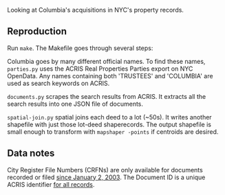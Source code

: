 Looking at Columbia's acquisitions in NYC's property records.

## Reproduction

Run `make`. The Makefile goes through several steps:

Columbia goes by many different official names. To find these names, `parties.py` uses the ACRIS Real Properties Parties export on NYC OpenData. Any names containing both 'TRUSTEES' and 'COLUMBIA' are used as search keywords on ACRIS.

`documents.py` scrapes the search results from ACRIS. It extracts all the search results into one JSON file of documents.

`spatial-join.py` spatial joins each deed to a lot (~50s). It writes another shapefile with just those lot-deed shaperecords. The output shapefile is small enough to transform with `mapshaper -points` if centroids are desired.

<!--
It then merges the JSON with a shapefile of blocks and lots (either [this](https://www1.nyc.gov/site/planning/data-maps/open-data/dwn-pluto-mappluto.page) ([documentation](https://github.com/CityOfNewYork/nyc-geo-metadata/blob/master/Metadata/Metadata_DigitalTaxMap.md)) or [this](https://data.cityofnewyork.us/Housing-Development/Department-of-Finance-Digital-Tax-Map/smk3-tmxj)).
-->

## Data notes

City Register File Numbers (CRFNs) are only available for documents recorded or filed [since January 2, 2003](https://acris.nyoss.com/AcrisHelp/docsearch/default.htm#!Documents/searchbydocumentidci.htm). The Document ID is a unique ACRIS identifier [for all records](https://acris.nyoss.com/AcrisHelp/docsearch/default.htm#!Documents/detailview.htm).
